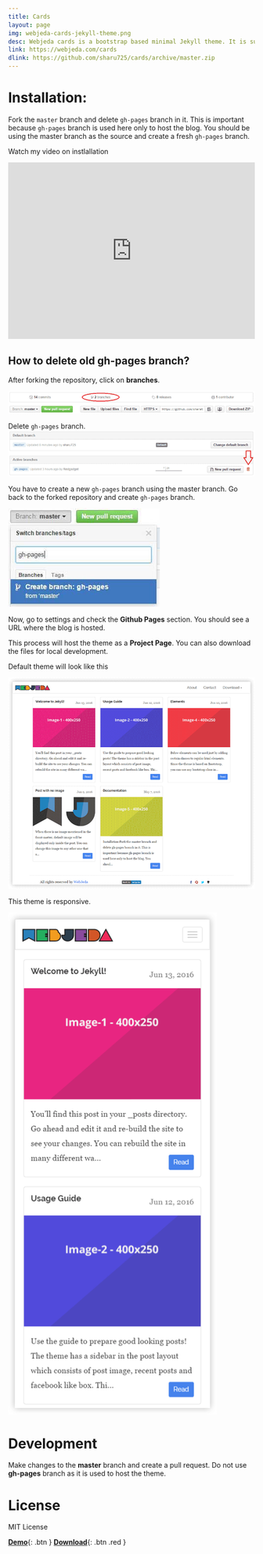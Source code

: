 ```yaml
---
title: Cards
layout: page
img: webjeda-cards-jekyll-theme.png
desc: Webjeda cards is a bootstrap based minimal Jekyll theme. It is suitable for all kinds of blogs especially image based blogs. It features a sidebar inside posts.
link: https://webjeda.com/cards
dlink: https://github.com/sharu725/cards/archive/master.zip
---
```



# Installation: 
Fork the ``master`` branch and delete ``gh-pages`` branch in it. This is important because ``gh-pages`` branch is used here only to host the blog. You should be using the master branch as the source and create a fresh ``gh-pages`` branch.

Watch my video on instlallation
<iframe width="100%" height="360" src="https://www.youtube.com/embed/T2nx6tj-ZH4?rel=0" frameborder="0" allowfullscreen></iframe>

## How to delete old **gh-pages** branch?
After forking the repository, click on **branches**.

![delete gh-pages branch](/images/delete-github-branch.png)

Delete ``gh-pages`` branch.
![delete gh-pages branch](/images/delete-github-branch-2.png)

You have to create a new ``gh-pages`` branch using the master branch. Go back to the forked repository and create ``gh-pages`` branch.

![create gh-pages branch](/images/create-gh-pages-branch.JPG)

Now, go to settings and check the **Github Pages** section. You should see a URL where the blog is hosted.

This process will host the theme as a **Project Page**. You can also download the files for local development. 

Default theme will look like this

![webjeda cards jekyll theme](/images/webjeda-cards-jekyll-theme-1.png)

This theme is responsive.

![webjeda cards responsive jekyll theme](/images/webjeda-cards-responsive-jekyll-theme-2.png)



# Development
Make changes to the **master** branch and create a pull request. Do not use **gh-pages** branch as it is used to host the theme.


# License
MIT License

[**Demo**]({{page.link}}){: .btn }
[**Download**]({{page.dlink}}){: .btn .red }